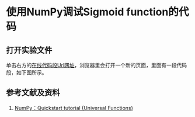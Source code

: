 # 使用NumPy调试Sigmoid function的代码

## 打开实验文件

单击右方的[在线代码段Url网址](http://www.pythontutor.com/visualize.html#code=import%20numpy%20as%20np%0A%0Aprint%28np.exp%28-6%29%29%0Aprint%28np.exp%28-4%29%29%0Aprint%28np.exp%28-2%29%29%0Aprint%28np.exp%280%29%29%0A%0Adef%20sigmoid%28x%29%3A%0A%20%20%20%20s%20%3D%201%20/%20%281%20%2B%20np.exp%28-x%29%29%0A%20%20%20%20return%20s%0A%0Aprint%28sigmoid%28-6%29%29%0Aprint%28sigmoid%28-4%29%29%0Aprint%28sigmoid%28-2%29%29%0Aprint%28sigmoid%280%29%29%0Aprint%28sigmoid%282%29%29%0Aprint%28sigmoid%284%29%29%0Aprint%28sigmoid%286%29%29%0A%0Ax%20%3D%20np.array%28%5B-6,%20-4,%20-2,%200,%202,%204,%206%5D%29%0Aprint%28sigmoid%28x%29%29&cumulative=false&heapPrimitives=nevernest&mode=edit&origin=opt-frontend.js&py=py3anaconda&rawInputLstJSON=%5B%5D&textReferences=false)，浏览器里会打开一个新的页面，里面有一段代码段，如下图所示。

## 参考文献及资料

1. [NumPy：Quickstart tutorial (Universal Functions)](https://numpy.org/devdocs/user/quickstart.html#universal-functionsl)